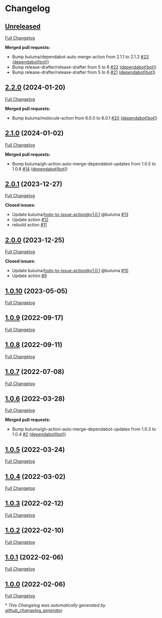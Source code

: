 # Changelog

## [Unreleased](https://github.com/buluma/ansible-role-common/tree/HEAD)

[Full Changelog](https://github.com/buluma/ansible-role-common/compare/2.2.0...HEAD)

**Merged pull requests:**

- Bump buluma/dependabot-auto-merge-action from 2.1.1 to 2.1.2 [\#23](https://github.com/buluma/ansible-role-common/pull/23) ([dependabot[bot]](https://github.com/apps/dependabot))
- Bump release-drafter/release-drafter from 5 to 6 [\#22](https://github.com/buluma/ansible-role-common/pull/22) ([dependabot[bot]](https://github.com/apps/dependabot))
- Bump release-drafter/release-drafter from 5 to 6 [\#21](https://github.com/buluma/ansible-role-common/pull/21) ([dependabot[bot]](https://github.com/apps/dependabot))

## [2.2.0](https://github.com/buluma/ansible-role-common/tree/2.2.0) (2024-01-20)

[Full Changelog](https://github.com/buluma/ansible-role-common/compare/2.1.0...2.2.0)

**Merged pull requests:**

- Bump buluma/molecule-action from 6.0.0 to 6.0.1 [\#20](https://github.com/buluma/ansible-role-common/pull/20) ([dependabot[bot]](https://github.com/apps/dependabot))

## [2.1.0](https://github.com/buluma/ansible-role-common/tree/2.1.0) (2024-01-02)

[Full Changelog](https://github.com/buluma/ansible-role-common/compare/2.0.1...2.1.0)

**Merged pull requests:**

- Bump buluma/gh-action-auto-merge-dependabot-updates from 1.0.5 to 1.0.8 [\#14](https://github.com/buluma/ansible-role-common/pull/14) ([dependabot[bot]](https://github.com/apps/dependabot))

## [2.0.1](https://github.com/buluma/ansible-role-common/tree/2.0.1) (2023-12-27)

[Full Changelog](https://github.com/buluma/ansible-role-common/compare/2.0.0...2.0.1)

**Closed issues:**

- Update buluma/todo-to-issue-action@v1.0.1 @buluma [\#13](https://github.com/buluma/ansible-role-common/issues/13)
- Update action [\#12](https://github.com/buluma/ansible-role-common/issues/12)
- rebuild action [\#11](https://github.com/buluma/ansible-role-common/issues/11)

## [2.0.0](https://github.com/buluma/ansible-role-common/tree/2.0.0) (2023-12-25)

[Full Changelog](https://github.com/buluma/ansible-role-common/compare/1.0.10...2.0.0)

**Closed issues:**

- Update buluma/todo-to-issue-action@v1.0.1 @buluma [\#10](https://github.com/buluma/ansible-role-common/issues/10)
- Update action [\#9](https://github.com/buluma/ansible-role-common/issues/9)

## [1.0.10](https://github.com/buluma/ansible-role-common/tree/1.0.10) (2023-05-05)

[Full Changelog](https://github.com/buluma/ansible-role-common/compare/1.0.9...1.0.10)

## [1.0.9](https://github.com/buluma/ansible-role-common/tree/1.0.9) (2022-09-17)

[Full Changelog](https://github.com/buluma/ansible-role-common/compare/1.0.8...1.0.9)

## [1.0.8](https://github.com/buluma/ansible-role-common/tree/1.0.8) (2022-09-11)

[Full Changelog](https://github.com/buluma/ansible-role-common/compare/1.0.7...1.0.8)

## [1.0.7](https://github.com/buluma/ansible-role-common/tree/1.0.7) (2022-07-08)

[Full Changelog](https://github.com/buluma/ansible-role-common/compare/1.0.6...1.0.7)

## [1.0.6](https://github.com/buluma/ansible-role-common/tree/1.0.6) (2022-03-28)

[Full Changelog](https://github.com/buluma/ansible-role-common/compare/1.0.5...1.0.6)

**Merged pull requests:**

- Bump buluma/gh-action-auto-merge-dependabot-updates from 1.0.3 to 1.0.4 [\#2](https://github.com/buluma/ansible-role-common/pull/2) ([dependabot[bot]](https://github.com/apps/dependabot))

## [1.0.5](https://github.com/buluma/ansible-role-common/tree/1.0.5) (2022-03-24)

[Full Changelog](https://github.com/buluma/ansible-role-common/compare/1.0.4...1.0.5)

## [1.0.4](https://github.com/buluma/ansible-role-common/tree/1.0.4) (2022-03-02)

[Full Changelog](https://github.com/buluma/ansible-role-common/compare/1.0.3...1.0.4)

## [1.0.3](https://github.com/buluma/ansible-role-common/tree/1.0.3) (2022-02-12)

[Full Changelog](https://github.com/buluma/ansible-role-common/compare/1.0.2...1.0.3)

## [1.0.2](https://github.com/buluma/ansible-role-common/tree/1.0.2) (2022-02-10)

[Full Changelog](https://github.com/buluma/ansible-role-common/compare/1.0.1...1.0.2)

## [1.0.1](https://github.com/buluma/ansible-role-common/tree/1.0.1) (2022-02-06)

[Full Changelog](https://github.com/buluma/ansible-role-common/compare/1.0.0...1.0.1)

## [1.0.0](https://github.com/buluma/ansible-role-common/tree/1.0.0) (2022-02-06)

[Full Changelog](https://github.com/buluma/ansible-role-common/compare/d164f6f1abbb3f84f98a761862fbdcc4fc23920a...1.0.0)



\* *This Changelog was automatically generated by [github_changelog_generator](https://github.com/github-changelog-generator/github-changelog-generator)*
